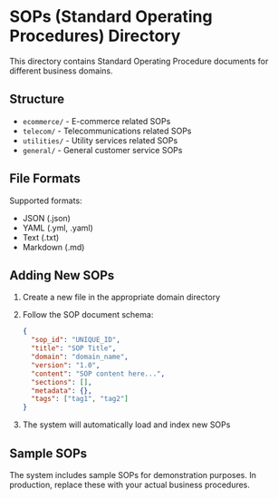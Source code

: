 # SOPs (Standard Operating Procedures) Directory

This directory contains Standard Operating Procedure documents for different business domains.

## Structure

- `ecommerce/` - E-commerce related SOPs
- `telecom/` - Telecommunications related SOPs  
- `utilities/` - Utility services related SOPs
- `general/` - General customer service SOPs

## File Formats

Supported formats:
- JSON (.json)
- YAML (.yml, .yaml)
- Text (.txt)
- Markdown (.md)

## Adding New SOPs

1. Create a new file in the appropriate domain directory
2. Follow the SOP document schema:
   ```json
   {
     "sop_id": "UNIQUE_ID",
     "title": "SOP Title",
     "domain": "domain_name",
     "version": "1.0",
     "content": "SOP content here...",
     "sections": [],
     "metadata": {},
     "tags": ["tag1", "tag2"]
   }
   ```

3. The system will automatically load and index new SOPs

## Sample SOPs

The system includes sample SOPs for demonstration purposes. In production, replace these with your actual business procedures.
